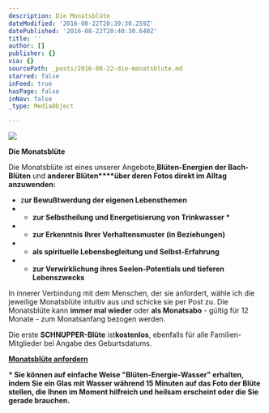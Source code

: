 ```yaml
---
description: Die Monatsblüte
dateModified: '2016-08-22T20:39:30.259Z'
datePublished: '2016-08-22T20:40:30.640Z'
title: ''
author: []
publisher: {}
via: {}
sourcePath: _posts/2016-08-22-die-monatsblute.md
starred: false
inFeed: true
hasPage: false
inNav: false
_type: MediaObject

---
```

![](https://the-grid-user-content.s3-us-west-2.amazonaws.com/bd687d60-2488-409e-bdbf-a1c38637a4fb.jpg)

**Die Monatsblüte**

Die Monatsblüte ist eines unserer Angebote,**Blüten-Energien der Bach-Blüten** und **anderer Blüten****über deren Fotos direkt im Alltag anzuwenden:**

* z**ur Bewußtwerdung der eigenen Lebensthemen**
* * **zur Selbstheilung und Energetisierung von Trinkwasser \***
* * **zur Erkenntnis Ihrer Verhaltensmuster (in Beziehungen)**
* * **als spirituelle Lebensbegleitung und Selbst-Erfahrung**
* * **zur Verwirklichung ihres Seelen-Potentials und tieferen Lebenszwecks**

In innerer Verbindung mit dem Menschen, der sie anfordert, wähle ich die jeweilige Monatsblüte intuitiv aus und schicke sie per Post zu. Die Monatsblüte kann **immer mal wieder** oder **als Monatsabo** - gültig für 12 Monate - zum Monatsanfang bezogen werden.

Die erste **SCHNUPPER-Blüte** ist**kostenlos**, ebenfalls für alle Familien-Mitglieder bei Angabe des Geburtsdatums.

**[Monatsblüte anfordern][0]**

**\* Sie können auf einfache Weise "Blüten-Energie-Wasser" erhalten, indem Sie ein Glas mit Wasser während 15 Minuten auf das Foto der Blüte stellen, die Ihnen im Moment hilfreich und heilsam erscheint oder die Sie gerade brauchen.**

[0]: http://flowerenergies.com/mbl-anfordern.html